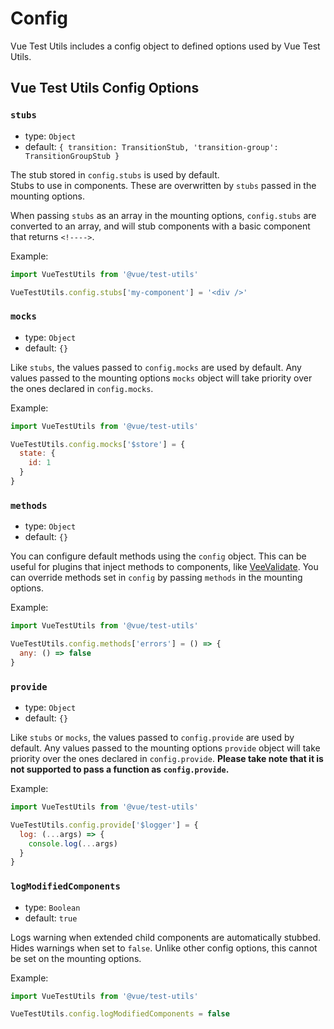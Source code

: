 # Config

Vue Test Utils includes a config object to defined options used by Vue Test Utils.

## Vue Test Utils Config Options

### `stubs`

- type: `Object`
- default: `{
  transition: TransitionStub,
  'transition-group': TransitionGroupStub
}`

The stub stored in `config.stubs` is used by default.  
Stubs to use in components. These are overwritten by `stubs` passed in the mounting options.

When passing `stubs` as an array in the mounting options, `config.stubs` are converted to an array, and will stub components with a basic component that returns `<!---->`.

Example:

```js
import VueTestUtils from '@vue/test-utils'

VueTestUtils.config.stubs['my-component'] = '<div />'
```

### `mocks`

- type: `Object`
- default: `{}`

Like `stubs`, the values passed to `config.mocks` are used by default. Any values passed to the mounting options `mocks` object will take priority over the ones declared in `config.mocks`.

Example:

```js
import VueTestUtils from '@vue/test-utils'

VueTestUtils.config.mocks['$store'] = {
  state: {
    id: 1
  }
}
```

### `methods`

- type: `Object`
- default: `{}`

You can configure default methods using the `config` object. This can be useful for plugins that inject methods to components, like [VeeValidate](https://vee-validate.logaretm.com/). You can override methods set in `config` by passing `methods` in the mounting options.

Example:

```js
import VueTestUtils from '@vue/test-utils'

VueTestUtils.config.methods['errors'] = () => {
  any: () => false
}
```

### `provide`

- type: `Object`
- default: `{}`

Like `stubs` or `mocks`, the values passed to `config.provide` are used by default. Any values passed to the mounting options `provide` object will take priority over the ones declared in `config.provide`. **Please take note that it is not supported to pass a function as `config.provide`.**

Example:

```js
import VueTestUtils from '@vue/test-utils'

VueTestUtils.config.provide['$logger'] = {
  log: (...args) => {
    console.log(...args)
  }
}
```

### `logModifiedComponents`

- type: `Boolean`
- default: `true`

Logs warning when extended child components are automatically stubbed. Hides warnings when set to `false`. Unlike other config options, this cannot be set on the mounting options.

Example:

```js
import VueTestUtils from '@vue/test-utils'

VueTestUtils.config.logModifiedComponents = false
```

